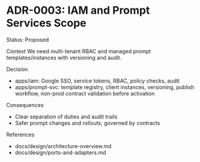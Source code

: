 # ADR-0003: IAM and Prompt Services Scope

Status: Proposed

Context
We need multi-tenant RBAC and managed prompt templates/instances with versioning and audit.

Decision
- apps/iam: Google SSO, service tokens, RBAC, policy checks, audit
- apps/prompt-svc: template registry, client instances, versioning, publish workflow, non-prod contract validation before activation

Consequences
- Clear separation of duties and audit trails
- Safer prompt changes and rollouts; governed by contracts

References
- docs/design/architecture-overview.md
- docs/design/ports-and-adapters.md
